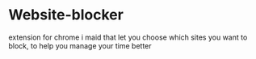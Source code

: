 # Website-blocker
extension for chrome i maid that let you choose which sites you want to block, to help you manage your time better
